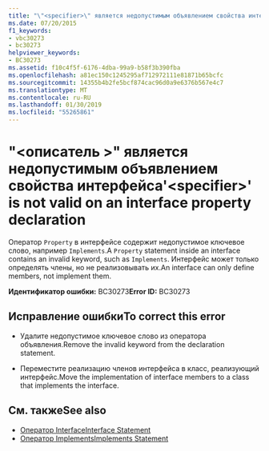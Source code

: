 ```yaml
---
title: "\"<specifier>\" является недопустимым объявлением свойства интерфейса"
ms.date: 07/20/2015
f1_keywords:
- vbc30273
- bc30273
helpviewer_keywords:
- BC30273
ms.assetid: f10c4f5f-6176-4dba-99a9-b58f3b390fba
ms.openlocfilehash: a81ec150c1245295af712972111e81871b65bcfc
ms.sourcegitcommit: 14355b4b2fe5bcf874cac96d0a9e6376b567e4c7
ms.translationtype: MT
ms.contentlocale: ru-RU
ms.lasthandoff: 01/30/2019
ms.locfileid: "55265861"
---
```

# <a name="specifier-is-not-valid-on-an-interface-property-declaration"></a><span data-ttu-id="4705a-102">"\<описатель >" является недопустимым объявлением свойства интерфейса</span><span class="sxs-lookup"><span data-stu-id="4705a-102">'\<specifier>' is not valid on an interface property declaration</span></span>
<span data-ttu-id="4705a-103">Оператор `Property` в интерфейсе содержит недопустимое ключевое слово, например `Implements`.</span><span class="sxs-lookup"><span data-stu-id="4705a-103">A `Property` statement inside an interface contains an invalid keyword, such as `Implements`.</span></span> <span data-ttu-id="4705a-104">Интерфейс может только определять члены, но не реализовывать их.</span><span class="sxs-lookup"><span data-stu-id="4705a-104">An interface can only define members, not implement them.</span></span>  
  
 <span data-ttu-id="4705a-105">**Идентификатор ошибки:** BC30273</span><span class="sxs-lookup"><span data-stu-id="4705a-105">**Error ID:** BC30273</span></span>  
  
## <a name="to-correct-this-error"></a><span data-ttu-id="4705a-106">Исправление ошибки</span><span class="sxs-lookup"><span data-stu-id="4705a-106">To correct this error</span></span>  
  
-   <span data-ttu-id="4705a-107">Удалите недопустимое ключевое слово из оператора объявления.</span><span class="sxs-lookup"><span data-stu-id="4705a-107">Remove the invalid keyword from the declaration statement.</span></span>  
  
-   <span data-ttu-id="4705a-108">Переместите реализацию членов интерфейса в класс, реализующий интерфейс.</span><span class="sxs-lookup"><span data-stu-id="4705a-108">Move the implementation of interface members to a class that implements the interface.</span></span>  
  
## <a name="see-also"></a><span data-ttu-id="4705a-109">См. также</span><span class="sxs-lookup"><span data-stu-id="4705a-109">See also</span></span>
- [<span data-ttu-id="4705a-110">Оператор Interface</span><span class="sxs-lookup"><span data-stu-id="4705a-110">Interface Statement</span></span>](../../visual-basic/language-reference/statements/interface-statement.md)
- [<span data-ttu-id="4705a-111">Оператор Implements</span><span class="sxs-lookup"><span data-stu-id="4705a-111">Implements Statement</span></span>](../../visual-basic/language-reference/statements/implements-statement.md)
